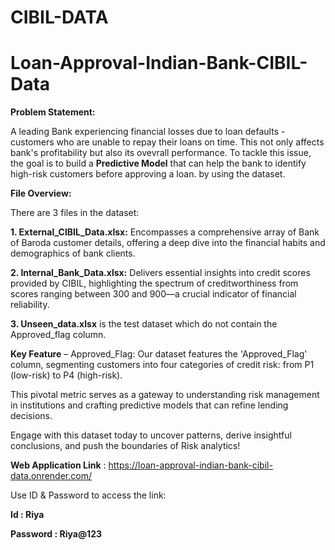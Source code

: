 # CIBIL-DATA

# Loan-Approval-Indian-Bank-CIBIL-Data

**Problem Statement:**

A leading Bank experiencing financial losses due to loan defaults - customers who are unable to repay their loans on time. This not only affects bank's profitability but also its ovevrall performance. To tackle this issue, the goal is to build a **Predictive Model** that can help the bank to identify high-risk customers before approving a loan. 
by using the dataset. 

**File Overview:**

There are 3  files in the dataset:

**1. External_CIBIL_Data.xlsx:** Encompasses a comprehensive array of Bank of Baroda customer details, offering a deep dive into the financial habits and demographics of bank clients. 

**2. Internal_Bank_Data.xlsx:** Delivers essential insights into credit scores provided by CIBIL, highlighting the spectrum of creditworthiness from scores ranging between 300 and 900—a crucial indicator of financial reliability. 

**3. Unseen_data.xlsx** is the test dataset which do not contain the Approved_flag column.

**Key Feature** – Approved_Flag: Our dataset features the 'Approved_Flag' column, segmenting customers into four categories of credit risk: from P1 (low-risk) to P4 (high-risk). 

This pivotal metric serves as a gateway to understanding risk management in institutions and crafting predictive models that can refine lending decisions. 

Engage with this dataset today to uncover patterns, derive insightful conclusions, and push the boundaries of Risk analytics!

**Web Application Link** : https://loan-approval-indian-bank-cibil-data.onrender.com/

Use ID & Password to access the link:

**Id :  Riya**

**Password : Riya@123**
